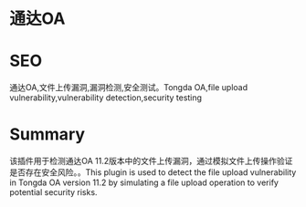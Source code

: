# 通达OA
# SEO
通达OA,文件上传漏洞,漏洞检测,安全测试。Tongda OA,file upload vulnerability,vulnerability detection,security testing
# Summary
该插件用于检测通达OA 11.2版本中的文件上传漏洞，通过模拟文件上传操作验证是否存在安全风险。。This plugin is used to detect the file upload vulnerability in Tongda OA version 11.2 by simulating a file upload operation to verify potential security risks.
